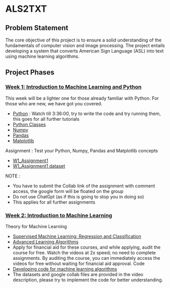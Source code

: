 # ALS2TXT

## Problem Statement 

The core objective of this project is to ensure a solid understanding of the fundamentals of computer vision and image processing. The project entails developing a system that converts American Sign Language (ASL) into text using machine learning algorithms.

## Project Phases

### [Week 1: Introduction to Machine Learning and Python](<./Week 1/>)
This week will be a lighter one for those already familiar with Python. For those who are new, we have got you covered. 
- [Python](https://www.youtube.com/watch?v=_uQrJ0TkZlc) : Watch till 3:36:00, try to write the code and try running them, this goes for all further tutorials 
- [Python Classes](https://www.geeksforgeeks.org/python-classes-and-objects/)
- [Numpy](https://www.youtube.com/watch?v=QUT1VHiLmmI)
- [Pandas](https://www.youtube.com/watch?v=vmEHCJofslg)
- [Matplotlib](https://www.youtube.com/watch?v=wB9C0Mz9gSo)

Assignment : Test your Python, Numpy, Pandas and Matplotlib concepts
- [W1_Assignment1](<./Week 1/Assignment_1.ipynb>) 
- [W1_Assignment1 dataset](<./Week 1/countries.csv>)

NOTE : 
- You have to submit the Collab link of the assignment with comment access, the google form will be floated on the group
- Do not use ChatGpt (as if this is going to stop you in doing so)
- This applies for all further assignments

### [Week 2: Introduction to Machine Learning](<./Week 2/>)
Theory for Machine Learning
- [Supervised Machine Learning: Regression and Classification](https://www.coursera.org/learn/machine-learning?specialization=machine-learning-introduction)
- [Advanced Learning Algorithms](https://www.coursera.org/learn/advanced-learning-algorithms?specialization=machine-learning-introduction)
- Apply for financial aid for these courses, and while applying, audit the course for free. Watch the videos at 2x speed; no need to complete assignments. By auditing the course, you can immediately access the videos for free without waiting for financial aid approval.
Code
- [Developing code for machine learning algorithms](https://www.youtube.com/watch?v=i_LwzRVP7bg)
- The datasets and google collab files are provided in the video description, please try to implement the code for better understanding.
